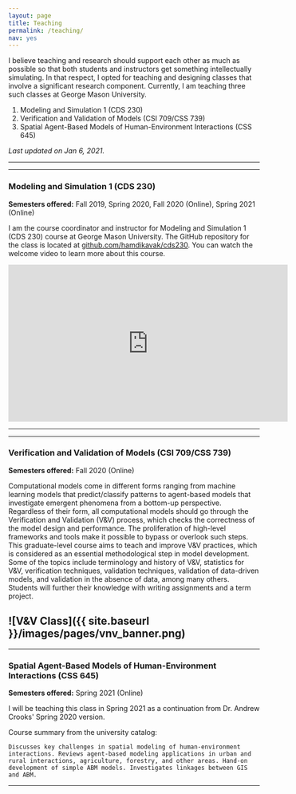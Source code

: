 ```yaml
---
layout: page
title: Teaching
permalink: /teaching/
nav: yes
---
```


I believe teaching and research should support each other as much as possible so that both students and instructors get something intellectually simulating. In that respect, I opted for teaching and designing classes that involve a significant research component. Currently, I am teaching three such classes at  George Mason University. 
 
1. Modeling and Simulation 1 (CDS 230)
2. Verification and Validation of Models (CSI 709/CSS 739)
3. Spatial Agent-Based Models of Human-Environment Interactions (CSS 645)  

*Last updated on Jan 6, 2021.*

---
---
### Modeling and Simulation 1 (CDS 230)
**Semesters offered:** Fall 2019, Spring 2020, Fall 2020 (Online), Spring 2021 (Online) 

I am the course coordinator and instructor for Modeling and Simulation 1 (CDS 230) course at George Mason University. The GitHub repository for the class is located at [github.com/hamdikavak/cds230](https://github.com/hamdikavak/cds230). You can watch the welcome video to learn more about this course.

<iframe width="560" height="315" src="https://www.youtube.com/embed/H43B112zfuY" frameborder="0" allow="accelerometer; autoplay; encrypted-media; gyroscope; picture-in-picture" allowfullscreen></iframe>

---
---
### Verification and Validation of Models (CSI 709/CSS 739)
**Semesters offered:** Fall 2020 (Online)  

Computational models come in different forms ranging from machine learning models that predict/classify patterns to agent-based models that investigate emergent phenomena from a bottom-up perspective. Regardless of their form, all computational models should go through the Verification and Validation (V&V) process, which checks the correctness of the model design and performance. The proliferation of high-level frameworks and tools make it possible to bypass or overlook such steps. This graduate-level course aims to teach and improve V&V practices, which is considered as an essential methodological step in model development. Some of the topics include terminology and history of V&V, statistics for V&V, verification techniques, validation techniques, validation of data-driven models, and validation in the absence of data, among many others. Students will further their knowledge with writing assignments and a term project.

![V&V Class]({{ site.baseurl }}/images/pages/vnv_banner.png)
---
---

### Spatial Agent-Based Models of Human-Environment Interactions (CSS 645)
**Semesters offered:** Spring 2021 (Online)  

I will be teaching this class in Spring 2021 as a continuation from Dr. Andrew Crooks' Spring 2020 version.  

Course summary from the university catalog:

```Discusses key challenges in spatial modeling of human-environment interactions. Reviews agent-based modeling applications in urban and rural interactions, agriculture, forestry, and other areas. Hand-on development of simple ABM models. Investigates linkages between GIS and ABM. ```

---